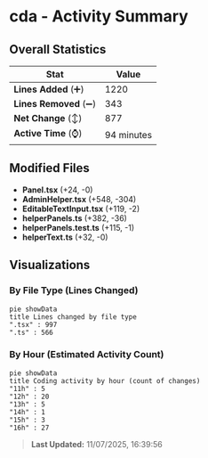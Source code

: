 # cda - Activity Summary 

## Overall Statistics

| Stat                   | Value                                                             |
| ---------------------- | ----------------------------------------------------------------- |
| **Lines Added** (➕)   | 1220                                          |
| **Lines Removed** (➖) | 343                                        |
| **Net Change** (↕)    | 877                |
| **Active Time** (⌚)   | 94 minutes |


## Modified Files
- **Panel.tsx** (+24, -0)
- **AdminHelper.tsx** (+548, -304)
- **EditableTextInput.tsx** (+119, -2)
- **helperPanels.ts** (+382, -36)
- **helperPanels.test.ts** (+115, -1)
- **helperText.ts** (+32, -0)

## Visualizations

### By File Type (Lines Changed)

```mermaid
pie showData
title Lines changed by file type
".tsx" : 997
".ts" : 566
```

### By Hour (Estimated Activity Count)

```mermaid
pie showData
title Coding activity by hour (count of changes)
"11h" : 5
"12h" : 20
"13h" : 5
"14h" : 1
"15h" : 3
"16h" : 27
```


> **Last Updated:** 11/07/2025, 16:39:56